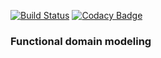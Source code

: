 [![Build Status](https://travis-ci.org/dragisak/play-modeling.svg?branch=master)](https://travis-ci.org/dragisak/play-modeling) [![Codacy Badge](https://api.codacy.com/project/badge/grade/ae7f4a6531594e18abf285c41148df5b)](https://www.codacy.com/app/dragishak/play-modeling)

### Functional domain modeling
